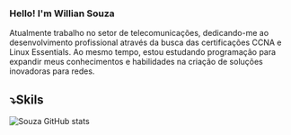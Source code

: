 ### Hello! I'm Willian Souza

Atualmente trabalho no setor de telecomunicações, dedicando-me ao desenvolvimento profissional através da busca das certificações CCNA e Linux Essentials. Ao mesmo tempo, estou estudando programação para expandir meus conhecimentos e habilidades na criação de soluções inovadoras para redes.

## ⤵️Skils



![Souza GitHub stats](https://github-readme-stats.vercel.app/api/top-langs/?username=techsouza&theme=blue-green)

